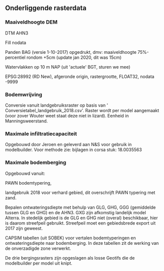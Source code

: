 ## **Onderliggende rasterdata**
### **Maaiveldhoogte DEM**
DTM AHN3 

Fill nodata 

Panden BAG (versie 1-10-2017) opgedrukt, dmv: maaiveldhoogte 75%-percentiel rondom +5cm (update jan 2020, dit was 15cm) 

Watervlakken op 10 m NAP (uit 'actuele' BGT, sturen we mee) 

EPSG:28992 (RD New), afgeronde origin, rastergrootte, FLOAT32, nodata -9999 

### **Bodemwrijving**
Conversie vanuit landgebruiksraster op basis van ' Conversietabel_landgebruik_2018.csv'. Raster wordt per model aangemaakt (voor zover Wouter weet staat deze niet in lizard). Eenheid in Manningsweerstand. 

### **Maximale infiltratiecapaciteit**
Opgebouwd door Jeroen en geleverd aan N&S voor gebruik in modelbuilder. Voor methode zie: bijlagen in corsa stuk: 18.0035563 

### **Maximale bodemberging**
Opgebouwd vanuit:  

PAWN bodemtypering,  

landgebruik 2018 voor verhard gebied, dit overschrijft PAWN typering met zand. 

Bepalen ontwateringsdiepte met behulp van GLG, GHG, GGG (gemiddelde tussen GLG en GHG) en de AHN3. GXG zijn afkomstig landelijk model Alterra. In stedelijk gebied is de GLG en GHG niet (overal) beschikbaar, hier is daarom streefpeil gebruikt. Streefpeil moet een gebiedsbrede export uit 2017 zijn geweest. 

CAPSIM tabellen (uit SOBEK) voor vertalen bodemtyperingen en ontwateringsdiepte naar bodemberging. In deze tabellen zit de werking van de onverzadigde zone verwerkt. 

De drie bergingsrasters zijn opgeslagen als losse Geotifs die de modelbuilder per model uit knipt. 